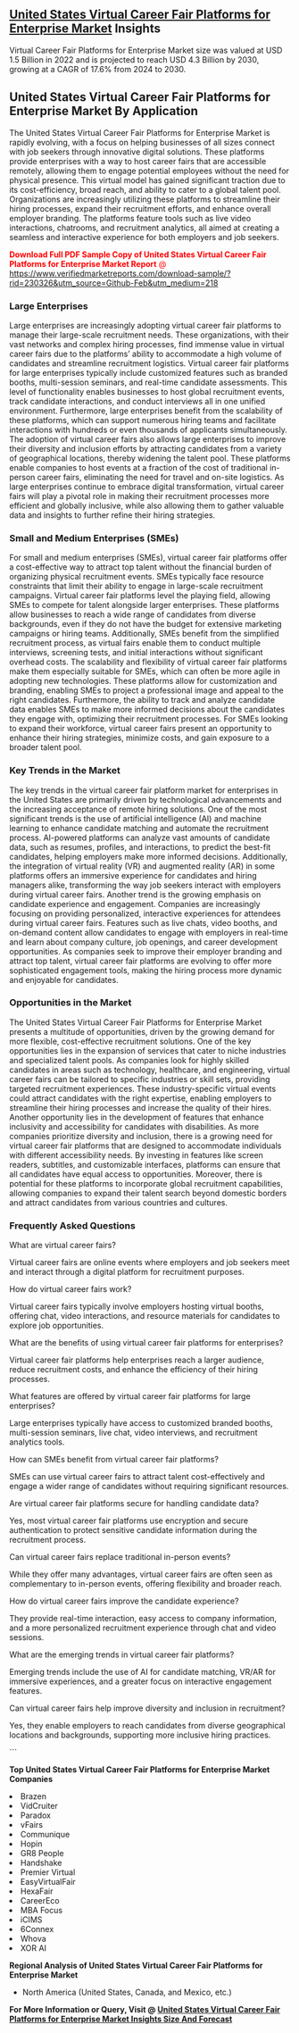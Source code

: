 <h2><a href="https://www.verifiedmarketreports.com/download-sample/?rid=230326&amp;utm_source=Github-Feb&amp;utm_medium=218" target="_blank">United States Virtual Career Fair Platforms for Enterprise Market</a> Insights</h2><p>Virtual Career Fair Platforms for Enterprise Market size was valued at USD 1.5 Billion in 2022 and is projected to reach USD 4.3 Billion by 2030, growing at a CAGR of 17.6% from 2024 to 2030.</p><p> <h2>United States Virtual Career Fair Platforms for Enterprise Market By Application</h2> <p>The United States Virtual Career Fair Platforms for Enterprise Market is rapidly evolving, with a focus on helping businesses of all sizes connect with job seekers through innovative digital solutions. These platforms provide enterprises with a way to host career fairs that are accessible remotely, allowing them to engage potential employees without the need for physical presence. This virtual model has gained significant traction due to its cost-efficiency, broad reach, and ability to cater to a global talent pool. Organizations are increasingly utilizing these platforms to streamline their hiring processes, expand their recruitment efforts, and enhance overall employer branding. The platforms feature tools such as live video interactions, chatrooms, and recruitment analytics, all aimed at creating a seamless and interactive experience for both employers and job seekers. <p><span class=""><span style="color: #ff0000;"><strong>Download Full PDF Sample Copy of United States Virtual Career Fair Platforms for Enterprise Market Report</strong> @ </span><a href="https://www.verifiedmarketreports.com/download-sample/?rid=230326&amp;utm_source=Github-Feb&amp;utm_medium=218" target="_blank">https://www.verifiedmarketreports.com/download-sample/?rid=230326&amp;utm_source=Github-Feb&amp;utm_medium=218</a></span></p></p> <h3>Large Enterprises</h3> <p>Large enterprises are increasingly adopting virtual career fair platforms to manage their large-scale recruitment needs. These organizations, with their vast networks and complex hiring processes, find immense value in virtual career fairs due to the platforms’ ability to accommodate a high volume of candidates and streamline recruitment logistics. Virtual career fair platforms for large enterprises typically include customized features such as branded booths, multi-session seminars, and real-time candidate assessments. This level of functionality enables businesses to host global recruitment events, track candidate interactions, and conduct interviews all in one unified environment. Furthermore, large enterprises benefit from the scalability of these platforms, which can support numerous hiring teams and facilitate interactions with hundreds or even thousands of applicants simultaneously. The adoption of virtual career fairs also allows large enterprises to improve their diversity and inclusion efforts by attracting candidates from a variety of geographical locations, thereby widening the talent pool. These platforms enable companies to host events at a fraction of the cost of traditional in-person career fairs, eliminating the need for travel and on-site logistics. As large enterprises continue to embrace digital transformation, virtual career fairs will play a pivotal role in making their recruitment processes more efficient and globally inclusive, while also allowing them to gather valuable data and insights to further refine their hiring strategies.</p> <h3>Small and Medium Enterprises (SMEs)</h3> <p>For small and medium enterprises (SMEs), virtual career fair platforms offer a cost-effective way to attract top talent without the financial burden of organizing physical recruitment events. SMEs typically face resource constraints that limit their ability to engage in large-scale recruitment campaigns. Virtual career fair platforms level the playing field, allowing SMEs to compete for talent alongside larger enterprises. These platforms allow businesses to reach a wide range of candidates from diverse backgrounds, even if they do not have the budget for extensive marketing campaigns or hiring teams. Additionally, SMEs benefit from the simplified recruitment process, as virtual fairs enable them to conduct multiple interviews, screening tests, and initial interactions without significant overhead costs. The scalability and flexibility of virtual career fair platforms make them especially suitable for SMEs, which can often be more agile in adopting new technologies. These platforms allow for customization and branding, enabling SMEs to project a professional image and appeal to the right candidates. Furthermore, the ability to track and analyze candidate data enables SMEs to make more informed decisions about the candidates they engage with, optimizing their recruitment processes. For SMEs looking to expand their workforce, virtual career fairs present an opportunity to enhance their hiring strategies, minimize costs, and gain exposure to a broader talent pool.</p> <h3>Key Trends in the Market</h3> <p>The key trends in the virtual career fair platform market for enterprises in the United States are primarily driven by technological advancements and the increasing acceptance of remote hiring solutions. One of the most significant trends is the use of artificial intelligence (AI) and machine learning to enhance candidate matching and automate the recruitment process. AI-powered platforms can analyze vast amounts of candidate data, such as resumes, profiles, and interactions, to predict the best-fit candidates, helping employers make more informed decisions. Additionally, the integration of virtual reality (VR) and augmented reality (AR) in some platforms offers an immersive experience for candidates and hiring managers alike, transforming the way job seekers interact with employers during virtual career fairs. Another trend is the growing emphasis on candidate experience and engagement. Companies are increasingly focusing on providing personalized, interactive experiences for attendees during virtual career fairs. Features such as live chats, video booths, and on-demand content allow candidates to engage with employers in real-time and learn about company culture, job openings, and career development opportunities. As companies seek to improve their employer branding and attract top talent, virtual career fair platforms are evolving to offer more sophisticated engagement tools, making the hiring process more dynamic and enjoyable for candidates.</p> <h3>Opportunities in the Market</h3> <p>The United States Virtual Career Fair Platforms for Enterprise Market presents a multitude of opportunities, driven by the growing demand for more flexible, cost-effective recruitment solutions. One of the key opportunities lies in the expansion of services that cater to niche industries and specialized talent pools. As companies look for highly skilled candidates in areas such as technology, healthcare, and engineering, virtual career fairs can be tailored to specific industries or skill sets, providing targeted recruitment experiences. These industry-specific virtual events could attract candidates with the right expertise, enabling employers to streamline their hiring processes and increase the quality of their hires. Another opportunity lies in the development of features that enhance inclusivity and accessibility for candidates with disabilities. As more companies prioritize diversity and inclusion, there is a growing need for virtual career fair platforms that are designed to accommodate individuals with different accessibility needs. By investing in features like screen readers, subtitles, and customizable interfaces, platforms can ensure that all candidates have equal access to opportunities. Moreover, there is potential for these platforms to incorporate global recruitment capabilities, allowing companies to expand their talent search beyond domestic borders and attract candidates from various countries and cultures.</p> <h3>Frequently Asked Questions</h3> <p>What are virtual career fairs? </p> <p>Virtual career fairs are online events where employers and job seekers meet and interact through a digital platform for recruitment purposes.</p> <p>How do virtual career fairs work? </p> <p>Virtual career fairs typically involve employers hosting virtual booths, offering chat, video interactions, and resource materials for candidates to explore job opportunities.</p> <p>What are the benefits of using virtual career fair platforms for enterprises? </p> <p>Virtual career fair platforms help enterprises reach a larger audience, reduce recruitment costs, and enhance the efficiency of their hiring processes.</p> <p>What features are offered by virtual career fair platforms for large enterprises? </p> <p>Large enterprises typically have access to customized branded booths, multi-session seminars, live chat, video interviews, and recruitment analytics tools.</p> <p>How can SMEs benefit from virtual career fair platforms? </p> <p>SMEs can use virtual career fairs to attract talent cost-effectively and engage a wider range of candidates without requiring significant resources.</p> <p>Are virtual career fair platforms secure for handling candidate data? </p> <p>Yes, most virtual career fair platforms use encryption and secure authentication to protect sensitive candidate information during the recruitment process.</p> <p>Can virtual career fairs replace traditional in-person events? </p> <p>While they offer many advantages, virtual career fairs are often seen as complementary to in-person events, offering flexibility and broader reach.</p> <p>How do virtual career fairs improve the candidate experience? </p> <p>They provide real-time interaction, easy access to company information, and a more personalized recruitment experience through chat and video sessions.</p> <p>What are the emerging trends in virtual career fair platforms? </p> <p>Emerging trends include the use of AI for candidate matching, VR/AR for immersive experiences, and a greater focus on interactive engagement features.</p> <p>Can virtual career fairs help improve diversity and inclusion in recruitment? </p> <p>Yes, they enable employers to reach candidates from diverse geographical locations and backgrounds, supporting more inclusive hiring practices.</p> ```</p><p><strong>Top United States Virtual Career Fair Platforms for Enterprise Market Companies</strong></p><div data-test-id=""><p><li>Brazen</li><li> VidCruiter</li><li> Paradox</li><li> vFairs</li><li> Communique</li><li> Hopin</li><li> GR8 People</li><li> Handshake</li><li> Premier Virtual</li><li> EasyVirtualFair</li><li> HexaFair</li><li> CareerEco</li><li> MBA Focus</li><li> iCIMS</li><li> 6Connex</li><li> Whova</li><li> XOR AI</li></p><div><strong>Regional Analysis of&nbsp;United States Virtual Career Fair Platforms for Enterprise Market</strong></div><ul><li dir="ltr"><p dir="ltr">North America&nbsp;(United States, Canada, and Mexico, etc.)</p></li></ul><p><strong>For More Information or Query, Visit @&nbsp;</strong><strong><a href="https://www.verifiedmarketreports.com/product/virtual-career-fair-platforms-for-enterprise-market/?utm_source=Github-Feb&amp;utm_medium=218" target="_blank">United States Virtual Career Fair Platforms for Enterprise Market Insights Size And Forecast</a></strong></p></div>
